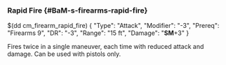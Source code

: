 ### Rapid Fire {#BaM-s-firearms-rapid-fire}

$(dd cm_firearm_rapid_fire)
{ "Type": "Attack",
	"Modifier": "-3",
	"Prereq": "Firearms 9",
	"DR": "-3",
	"Range": "15 ft",
	"Damage": "__SM__+3"
}

Fires twice in a single maneuver, each time with reduced attack and
damage. Can be used with pistols only.
